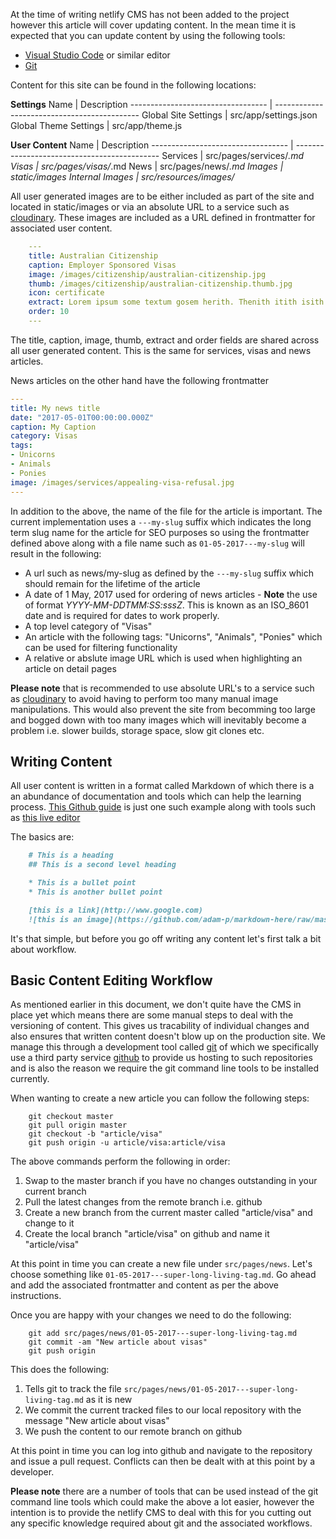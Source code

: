 At the time of writing netlify CMS has not been added to the project however this article will cover updating content. In the mean time it is
expected that you can update content by using the following tools:

* [Visual Studio Code](https://code.visualstudio.com/) or similar editor
* [Git](https://git-scm.com/)

Content for this site can be found in the following locations:

**Settings**
Name                               | Description
---------------------------------- | --------------------------------------------
Global Site Settings               | src/app/settings.json
Global Theme Settings              | src/app/theme.js

**User Content**
Name                               | Description
---------------------------------- | --------------------------------------------
Services                           | src/pages/services/*.md
Visas                              | src/pages/visas/*.md
News                               | src/pages/news/*.md
Images                             | static/images
Internal Images                    | src/resources/images/*

All user generated images are to be either included as part of the site and located in static/images or via an absolute URL to a service such as
[cloudinary](https://cloudinary.com/). These images are included as a URL defined in frontmatter for associated user content.
```yaml
    ---
    title: Australian Citizenship
    caption: Employer Sponsored Visas
    image: /images/citizenship/australian-citizenship.jpg
    thumb: /images/citizenship/australian-citizenship.thumb.jpg
    icon: certificate
    extract: Lorem ipsum some textum gosem herith. Thenith itith isith displayeth henceforeth
    order: 10
    ---
```

The title, caption, image, thumb, extract and order fields are shared across all user generated content. This is the same for services, visas and
news articles.

News articles on the other hand have the following frontmatter
```yaml
---
title: My news title
date: "2017-05-01T00:00:00.000Z"
caption: My Caption
category: Visas
tags:
- Unicorns
- Animals
- Ponies
image: /images/services/appealing-visa-refusal.jpg
---
```
In addition to the above, the name of the file for the article is important. The current implementation uses a `---my-slug` suffix which indicates the long term slug name for the article for SEO purposes so using the frontmatter defined above along with a file name such as `01-05-2017---my-slug` will result in the following:

* A url such as news/my-slug as defined by the `---my-slug` suffix which should remain for the lifetime of the article
* A date of 1 May, 2017 used for ordering of news articles - **Note** the use of format *YYYY-MM-DDTMM:SS:sssZ*. This is known as an ISO_8601 date and is required for dates to work properly.
* A top level category of "Visas"
* An article with the following tags: "Unicorns", "Animals", "Ponies" which can be used for filtering functionality
* A relative or abslute image URL which is used when highlighting an article on detail pages

**Please note** that is recommended to use absolute URL's to a service such as [cloudinary](https://cloudinary.com/) to avoid having to perform too
many manual image manipulations. This would also prevent the site from becomming too large and bogged down with too many images which will inevitably
become a problem i.e. slower builds, storage space, slow git clones etc.

## Writing Content
All user content is written in a format called Markdown of which there is a an abundance of documentation and tools which can help the learning
process. [This Github guide](https://guides.github.com/features/mastering-markdown/) is just one such example along with tools such as [this live editor](https://jbt.github.io/markdown-editor/)

The basics are:
```markdown
    # This is a heading
    ## This is a second level heading

    * This is a bullet point
    * This is another bullet point

    [this is a link](http://www.google.com)
    ![this is an image](https://github.com/adam-p/markdown-here/raw/master/src/common/images/icon48.png "Tooltip text)
```

It's that simple, but before you go off writing any content let's first talk a bit about workflow.

## Basic Content Editing Workflow
As mentioned earlier in this document, we don't quite have the CMS in place yet which means there are some manual steps to deal with the versioning of
content. This gives us tracability of individual changes and also ensures that written content doesn't blow up on the production site. We manage this
through a development tool called [git](https://git-scm.com/) of which we specifically use a third party service [github](https://github.com/) to
provide us hosting to such repositories and is also the reason we require the git command line tools to be installed currently.

When wanting to create a new article you can follow the following steps:

```shell
    git checkout master
    git pull origin master
    git checkout -b "article/visa"
    git push origin -u article/visa:article/visa
```

The above commands perform the following in order:
1. Swap to the master branch if you have no changes outstanding in your current branch
2. Pull the latest changes from the remote branch i.e. github
3. Create a new branch from the current master called "article/visa" and change to it
4. Create the local branch "article/visa" on github and name it "article/visa"

At this point in time you can create a new file under `src/pages/news`. Let's choose something like
`01-05-2017---super-long-living-tag.md`. Go ahead and add the associated frontmatter and content as per the above instructions.

Once you are happy with your changes we need to do the following:

```shell
    git add src/pages/news/01-05-2017---super-long-living-tag.md
    git commit -am "New article about visas"
    git push origin
```

This does the following:
1. Tells git to track the file `src/pages/news/01-05-2017---super-long-living-tag.md` as it is new
2. We commit the current tracked files to our local repository with the message "New article about visas"
3. We push the content to our remote branch on github

At this point in time you can log into github and navigate to the repository and issue a pull request. Conflicts can then
be dealt with at this point by a developer.

**Please note** there are a number of tools that can be used instead of the git command line tools which could make the above a lot
easier, however the intention is to provide the netlify CMS to deal with this for you cutting out any specific knowledge required about
git and the associated workflows.